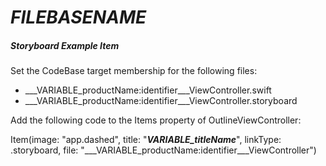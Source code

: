 # ___FILEBASENAME___

##### Storyboard Example Item

Set the CodeBase target membership for the following files:

* ___VARIABLE_productName:identifier___ViewController.swift
* ___VARIABLE_productName:identifier___ViewController.storyboard

Add the following code to the Items property of OutlineViewController:

Item(image: "app.dashed", title: "___VARIABLE_titleName___", linkType: .storyboard, file: "___VARIABLE_productName:identifier___ViewController")
